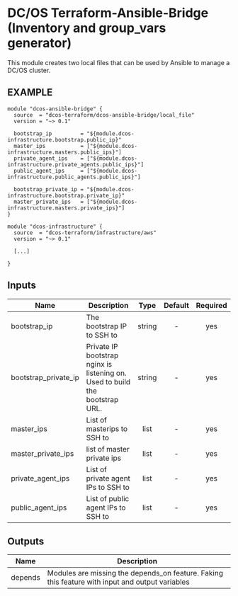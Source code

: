 DC/OS Terraform-Ansible-Bridge (Inventory and group_vars generator)
============
This module creates two local files that can be used by Ansible to manage a DC/OS cluster.

EXAMPLE
-------

```hcl
module "dcos-ansible-bridge" {
  source  = "dcos-terraform/dcos-ansible-bridge/local_file"
  version = "~> 0.1"

  bootstrap_ip         = "${module.dcos-infrastructure.bootstrap.public_ip}"
  master_ips           = ["${module.dcos-infrastructure.masters.public_ips}"]
  private_agent_ips    = ["${module.dcos-infrastructure.private_agents.public_ips}"]
  public_agent_ips     = ["${module.dcos-infrastructure.public_agents.public_ips}"]

  bootstrap_private_ip = "${module.dcos-infrastructure.bootstrap.private_ip}"
  master_private_ips   = ["${module.dcos-infrastructure.masters.private_ips}"]
}

module "dcos-infrastructure" {
  source  = "dcos-terraform/infrastructure/aws"
  version = "~> 0.1"

  [...]

}
```


## Inputs

| Name | Description | Type | Default | Required |
|------|-------------|:----:|:-----:|:-----:|
| bootstrap_ip | The bootstrap IP to SSH to | string | - | yes |
| bootstrap_private_ip | Private IP bootstrap nginx is listening on. Used to build the bootstrap URL. | string | - | yes |
| master_ips | List of masterips to SSH to | list | - | yes |
| master_private_ips | list of master private ips | list | - | yes |
| private_agent_ips | List of private agent IPs to SSH to | list | - | yes |
| public_agent_ips | List of public agent IPs to SSH to | list | - | yes |

## Outputs

| Name | Description |
|------|-------------|
| depends | Modules are missing the depends_on feature. Faking this feature with input and output variables |

